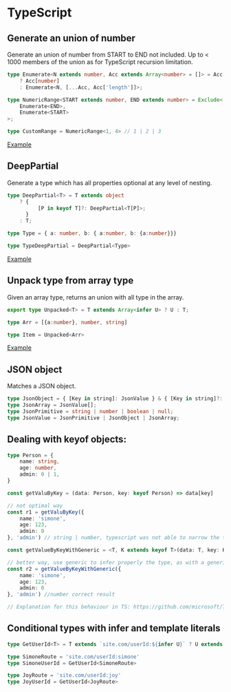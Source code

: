 # TypeScript

## Generate an union of number 

Generate an union of number from START to END not included. Up to < 1000 members of the union as for TypeScript recursion limitation.

```typescript
type Enumerate<N extends number, Acc extends Array<number> = []> = Acc['length'] extends N
    ? Acc[number]
    : Enumerate<N, [...Acc, Acc['length']]>;

type NumericRange<START extends number, END extends number> = Exclude<
    Enumerate<END>,
    Enumerate<START>
>;

type CustomRange = NumericRange<1, 4> // 1 | 2 | 3
```

[Example](https://www.typescriptlang.org/play?ssl=10&ssc=51&pln=1&pc=1#code/C4TwDgpgBAogdgVwLYQE4ENgQDwDkoQAeWcAJgM5SJIBGaANFAIIDGLBxEZlTqGI2anVQA+KAF4oAbQC6YyaxZSA5ABsuAc2AALZTI4kKUXACgo5qAH5mbKULQyzFgFyxqaTDlyMpAOn+KjIoq6nBaujJyANwmJqCQxshoAJYsAEroYTgAygAqTGm5BlxG9qiMMLgAIsXcVMjC8rCELKoIpDhO5vBJGFjYlVUi9F1uvZ7YeQW5IiYiMXHg0ADCCOTAAPZIGVkSiSioqTsaOACMjAAsYgD011CnUAA+UABMT1AAzCZAA)


## DeepPartial

Generate a type which has all properties optional at any level of nesting.

```typescript
type DeepPartial<T> = T extends object
    ? {
          [P in keyof T]?: DeepPartial<T[P]>;
      }
    : T;

type Type = { a: number, b: { a:number, b: {a:number}}}

type TypeDeepPartial = DeepPartial<Type>
```

[Example](https://www.typescriptlang.org/play?ssl=9&ssc=41&pln=1&pc=1#code/C4TwDgpgBAIhFgAoEMBOwCWyA2AeAKgHxQC8U+UEAHsBAHYAmAzlAPYBGAVhAMbABQUIVAD8UAN6Dh0oQG1EUDHSgBrCCFYAzcgF0RALljwkaTDgLydhANxTpAXztRD+W-1CRy4aGXFRkhnQArgC27BCoADRQ7IZ+AcFhEdGxEgmh4aj22fzu3l6QcAgo6FjYpEbFpmUE3oT8QA)


## Unpack type from array type

Given an array type, returns an union with all type in the array.

```typescript
export type Unpacked<T> = T extends Array<infer U> ? U : T;

type Arr = [{a:number}, number, string]

type Item = Unpacked<Arr>
```

[Example](https://www.typescriptlang.org/play?ssl=5&ssc=26&pln=1&pc=1#code/KYDwDg9gTgLgBDAnmYcCqA7MBDAxga2ABMAeAFQD44BeOMuUGYDIgZzgEEoptESBLDADNgUdFQD86OAC46AbgBQipCk7cacANoBvbDIwBXALYAjUQF8ANHCNnRN1jCiCA5gF1lq1AEkmxzUwcAmISLigKIA)

## JSON object

Matches a JSON object.

```typescript
type JsonObject = { [Key in string]: JsonValue } & { [Key in string]?: JsonValue | undefined };
type JsonArray = JsonValue[];
type JsonPrimitive = string | number | boolean | null;
type JsonValue = JsonPrimitive | JsonObject | JsonArray;
```

## Dealing with keyof objects:

```typescript
type Person = {
    name: string,
    age: number,
    admin: 0 | 1,
}

const getValuByKey = (data: Person, key: keyof Person) => data[key]

// not optimal way
const r1 = getValuByKey({
    name: 'simone',
    age: 123,
    admin: 0
}, 'admin') // string | number, typescript was not able to narrow the type it takes the common denominator: string | number | (0 | 1)

const getValueByKeyWithGeneric = <T, K extends keyof T>(data: T, key: K) => data[key]

// better way, use generic to infer properly the type, as with a generic we define the type passed in is a subtype (so we know all props)
const r2 = getValueByKeyWithGeneric({
    name: 'simone',
    age: 123,
    admin: 0
}, 'admin') //number correct result

// Explanation for this behaviour in TS: https://github.com/microsoft/TypeScript/pull/12253#issuecomment-263132208
```

## Conditional types with infer and template literals

```typescript
type GetUserId<T> = T extends `site.com/userId:${infer U}` ? U extends 'simone' ? { userId: U } : { userId: 'notSimone' } : never

type SimoneRoute = 'site.com/userId:simone'
type SimoneUserId = GetUserId<SimoneRoute>

type JoyRoute = 'site.com/userId:joy'
type JoyUserId = GetUserId<JoyRoute>
```
